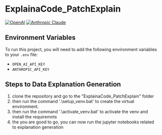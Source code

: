 # ExplainaCode_PatchExplain
[![OpenAI](https://img.shields.io/badge/OpenAI-API%20Key-blue.svg)](https://openai.com)
[![Anthropic Claude](https://img.shields.io/badge/Anthropic%20Claude-API%20Key-yellow.svg)](https://www.anthropic.com/)
## Environment Variables
To run this project, you will need to add the following environment variables to your `.env` file:
- `OPEN_AI_API_KEY`
- `ANTHROPIC_API_KEY`
## Steps to Data Explanation Generation
1) clone the repository and go to the "ExplainaCode_PatchExplain" folder
2) then run the command '.\setup_venv.bat' to create the virtual environment.
3) then run the command '.\activate_venv.bat' to activate the venv and install the requiremnts
4) the you are good to go, you can now run the jupyter notebooks related to explanation generation 
